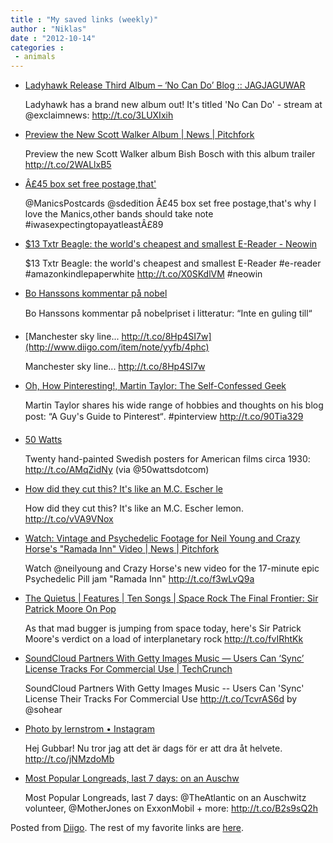 ```yaml
---
title : "My saved links (weekly)"
author : "Niklas"
date : "2012-10-14"
categories : 
 - animals
---
```


- [Ladyhawk Release Third Album – ‘No Can Do’ Blog :: JAGJAGUWAR](http://jagjaguwar.com/blog/2012/10/ladyhawk-release-third-album-no-can-do/)
    
    Ladyhawk has a brand new album out! It's titled 'No Can Do' - stream at @exclaimnews: http://t.co/3LUXIxih
    
- [Preview the New Scott Walker Album | News | Pitchfork](http://pitchfork.com/news/48187-preview-the-new-scott-walker-album/)
    
    Preview the new Scott Walker album Bish Bosch with this album trailer http://t.co/2WALlxB5
    
- [Â£45 box set free postage,that'](http://www.diigo.com/item/note/yyfb/3s71)
    
    
    @ManicsPostcards @sdedition Â£45 box set free postage,that's why I love the Manics,other bands should take note #iwasexpectingtopayatleastÂ£89
    
- [$13 Txtr Beagle: the world's cheapest and smallest E-Reader - Neowin](http://www.neowin.net/news/13-txtr-beagle-the-worlds-cheapest-and-smallest-e-reader?utm_source=twitterfeed&utm_medium=twitter)
    
    $13 Txtr Beagle: the world's cheapest and smallest E-Reader #e-reader #amazonkindlepaperwhite http://t.co/X0SKdlVM #neowin
    
    
- [Bo Hanssons kommentar på nobel](http://www.diigo.com/item/note/yyfb/t1ei)
    
    Bo Hanssons kommentar på nobelpriset i litteratur: “Inte en guling till“
    
- [Manchester sky line... http://t.co/8Hp4SI7w](http://www.diigo.com/item/note/yyfb/4phc)
    
    Manchester sky line... http://t.co/8Hp4SI7w
    
- [Oh, How Pinteresting!, Martin Taylor: The Self-Confessed Geek](http://blog.pinterest.com/post/33307226490/martin-taylor-the-self-confessed-geek)
    
    Martin Taylor shares his wide range of hobbies and thoughts on his blog post: “A Guy's Guide to Pinterest“. #pinterview http://t.co/90Tia329
    
    
- [50 Watts](http://50watts.com#20-Swedish-Posters-for-1930s-Hollywood)
    
    Twenty hand-painted Swedish posters for American films circa 1930: http://t.co/AMqZidNy (via @50wattsdotcom)
    
- [How did they cut this? It's like an M.C. Escher le](http://www.diigo.com/item/note/yyfb/8c7h)
    
    How did they cut this? It's like an M.C. Escher lemon. http://t.co/vVA9VNox
    
- [Watch: Vintage and Psychedelic Footage for Neil Young and Crazy Horse's "Ramada Inn" Video | News | Pitchfork](http://pitchfork.com/news/48145-watch-vintage-and-psychedelic-footage-for-neil-young-and-crazy-horses-ramada-inn-video/)
    
    Watch @neilyoung and Crazy Horse's new video for the 17-minute epic Psychedelic Pill jam "Ramada Inn" http://t.co/f3wLvQ9a
    
- [The Quietus | Features | Ten Songs | Space Rock The Final Frontier: Sir Patrick Moore On Pop](http://thequietus.com/articles/01994-space-rock-the-final-frontier-sir-patrick-moore-on-interplanetary-pop)
    
    As that mad bugger is jumping from space today, here's Sir Patrick Moore's verdict on a load of interplanetary rock http://t.co/fvIRhtKk
    
- [SoundCloud Partners With Getty Images Music — Users Can ‘Sync’ License Tracks For Commercial Use | TechCrunch](http://techcrunch.com/2012/10/09/soundcloud-partners-with-getty-images-music-users-can-sync-license-their-tracks-for-commercial-use/)
    
    SoundCloud Partners With Getty Images Music -- Users Can 'Sync' License Their Tracks For Commercial Use http://t.co/TcvrAS6d by @sohear
    
- [Photo by lernstrom • Instagram](http://instagram.com/p/QjVcT9jBiY/)
    
    Hej Gubbar! Nu tror jag att det är dags för er att dra åt helvete. http://t.co/jNMzdoMb
    
- [Most Popular Longreads, last 7 days: on an Auschw](http://t.co/B2s9sQ2h)
    
    Most Popular Longreads, last 7 days: @TheAtlantic on an Auschwitz volunteer, @MotherJones on ExxonMobil + more: http://t.co/B2s9sQ2h
    

Posted from [Diigo](http://www.diigo.com). The rest of my favorite links are [here](http://www.diigo.com/user/npivic).

